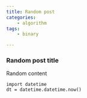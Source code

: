 ```yaml
---
title: Random post
categories:
    - algorithm
tags:
    - binary

---
```


### Random post title

Random content

```
import datetime
dt = datetime.datetime.now()
```
